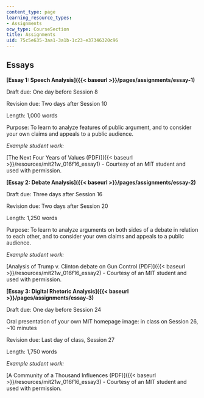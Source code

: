 ```yaml
---
content_type: page
learning_resource_types:
- Assignments
ocw_type: CourseSection
title: Assignments
uid: 75c5e635-3aa1-3a1b-1c23-e37346320c96
---
```


Essays
------

**[Essay 1: Speech Analysis]({{< baseurl >}}/pages/assignments/essay-1)**

Draft due: One day before Session 8

Revision due: Two days after Session 10

Length: 1,000 words

Purpose: To learn to analyze features of public argument, and to consider your own claims and appeals to a public audience.

_Example student work:_

[The Next Four Years of Values (PDF)]({{< baseurl >}}/resources/mit21w_016f16_essay1) - Courtesy of an MIT student and used with permission.

**[Essay 2: Debate Analysis]({{< baseurl >}}/pages/assignments/essay-2)**

Draft due: Three days after Session 16

Revision due: Two days after Session 20

Length: 1,250 words

Purpose: To learn to analyze arguments on both sides of a debate in relation to each other, and to consider your own claims and appeals to a public audience.

_Example student work:_ 

[Analysis of Trump v. Clinton debate on Gun Control (PDF)]({{< baseurl >}}/resources/mit21w_016f16_essay2) - Courtesy of an MIT student and used with permission.

**[Essay 3: Digital Rhetoric Analysis]({{< baseurl >}}/pages/assignments/essay-3)**

Draft due: One day before Session 24

Oral presentation of your own MIT homepage image: in class on Session 26, ~10 minutes

Revision due: Last day of class, Session 27

Length: 1,750 words

_Example student work:_

[A Community of a Thousand Influences (PDF)]({{< baseurl >}}/resources/mit21w_016f16_essay3) - Courtesy of an MIT student and used with permission.
